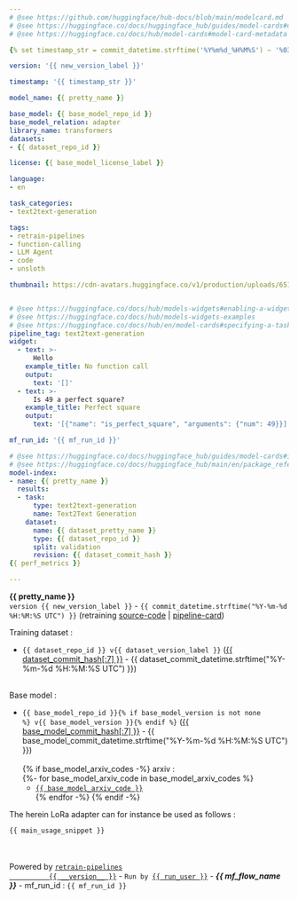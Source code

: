 ```yaml
---
# @see https://github.com/huggingface/hub-docs/blob/main/modelcard.md
# @see https://huggingface.co/docs/huggingface_hub/guides/model-cards#update-metadata
# @see https://huggingface.co/docs/hub/model-cards#model-card-metadata

{% set timestamp_str = commit_datetime.strftime('%Y%m%d_%H%M%S') ~ '%03d'|format(commit_datetime.microsecond // 1000) ~ '_UTC' -%}

version: '{{ new_version_label }}'

timestamp: '{{ timestamp_str }}'

model_name: {{ pretty_name }}

base_model: {{ base_model_repo_id }}
base_model_relation: adapter
library_name: transformers
datasets:
- {{ dataset_repo_id }}

license: {{ base_model_license_label }}

language:
- en

task_categories:
- text2text-generation

tags:
- retrain-pipelines
- function-calling
- LLM Agent
- code
- unsloth

thumbnail: https://cdn-avatars.huggingface.co/v1/production/uploads/651e93137b2a2e027f9e55df/96hzBved0YMjCq--s0kad.png


# @see https://huggingface.co/docs/hub/models-widgets#enabling-a-widget
# @see https://huggingface.co/docs/hub/models-widgets-examples
# @see https://huggingface.co/docs/hub/en/model-cards#specifying-a-task--pipelinetag-
pipeline_tag: text2text-generation
widget:
  - text: >-
      Hello
    example_title: No function call
    output:
      text: '[]'
  - text: >-
      Is 49 a perfect square?
    example_title: Perfect square
    output:
      text: '[{"name": "is_perfect_square", "arguments": {"num": 49}}]'

mf_run_id: '{{ mf_run_id }}'

# @see https://huggingface.co/docs/huggingface_hub/guides/model-cards#include-evaluation-results
# @see https://huggingface.co/docs/huggingface_hub/main/en/package_reference/cards#huggingface_hub.EvalResult
model-index:
- name: {{ pretty_name }}
  results:
  - task:
      type: text2text-generation
      name: Text2Text Generation
    dataset:
      name: {{ dataset_pretty_name }}
      type: {{ dataset_repo_id }}
      split: validation
      revision: {{ dataset_commit_hash }}
{{ perf_metrics }}

---
```


<div 
  class="
    p-6 mb-4 rounded-lg 
    pt-6 sm:pt-9
    bg-gradient-to-b
    from-purple-500 
    dark:from-purple-500/20
  "
>
  <div 
    class="
      pl-4 rounded-lg 
      border-2 border-gray-100 
      bg-gradient-to-b
      from-purple-500 
      dark:from-purple-500/20
    "
  >
    <b>{{ pretty_name }}</b>
</div>
  <code>version {{ new_version_label }}</code>  -  <code>{{ commit_datetime.strftime("%Y-%m-%d %H:%M:%S UTC") }}</code>
  (retraining
  <a target="_blank"
     href="https://huggingface.co/{{ model_repo_id }}/tree/retrain-pipelines_source-code/v{{ new_version_label }}_{{ timestamp_str }}">source-code</a> |
  <a target="_blank"
     href="https://huggingface.co/spaces/retrain-pipelines/online_pipeline_card_renderer/?model_repo_id={{ model_repo_id }}&version_id=v{{ new_version_label }}_{{ timestamp_str }}">pipeline-card</a>)
</div>

Training dataset&nbsp;:
- <code>{{ dataset_repo_id }} v{{ dataset_version_label }}</code>
(<a href="https://huggingface.co/datasets/{{ dataset_repo_id }}/blob/{{ dataset_commit_hash }}/README.md"
    target="_blank">{{ dataset_commit_hash[:7] }}</a> -
    {{ dataset_commit_datetime.strftime("%Y-%m-%d %H:%M:%S UTC") }})
    <br />
    <img alt="" src="https://img.shields.io/badge/dynamic/json?url=https%3A%2F%2Fhuggingface.co%2Fapi%2Fdatasets%2F{{ dataset_repo_id | urlencode }}&amp;query=%24.downloads&amp;logo=huggingface&amp;label=downloads"  class="inline-block" />&nbsp;<img alt="" src="https://img.shields.io/badge/dynamic/json?url=https%3A%2F%2Fhuggingface.co%2Fapi%2Fdatasets%2F{{ dataset_repo_id | urlencode }}&amp;query=%24.likes&amp;logo=huggingface&amp;label=likes"  class="inline-block" />

Base model&nbsp;:
- <code>{{ base_model_repo_id }}{% if base_model_version is not none %} v{{ base_model_version }}{% endif %}</code>
(<a href="https://huggingface.co/{{ base_model_repo_id }}/blob/{{ base_model_commit_hash }}/README.md"
    target="_blank">{{ base_model_commit_hash[:7] }}</a> -
    {{ base_model_commit_datetime.strftime("%Y-%m-%d %H:%M:%S UTC") }})
    <br />
    <img alt="" src="https://img.shields.io/badge/dynamic/json?url=https%3A%2F%2Fhuggingface.co%2Fapi%2Fmodels%2F{{ base_model_repo_id | urlencode }}&amp;query=%24.downloads&amp;logo=huggingface&amp;label=downloads"  class="inline-block" />&nbsp;<img alt="" src="https://img.shields.io/badge/dynamic/json?url=https%3A%2F%2Fhuggingface.co%2Fapi%2Fmodels%2F{{ base_model_repo_id | urlencode }}&amp;query=%24.likes&amp;logo=huggingface&amp;label=likes"  class="inline-block" /><br />
{% if base_model_arxiv_codes -%}
arxiv&nbsp;:<br />
{%- for base_model_arxiv_code in base_model_arxiv_codes %}
  - <code><a href="https://huggingface.co/papers/{{ base_model_arxiv_code }}"
             target="_blank">{{ base_model_arxiv_code }}</a></code><br />
{% endfor -%}
{% endif -%}

The herein LoRa adapter can for instance be used as follows&nbsp;:<br />
```python
{{ main_usage_snippet }}
```

<br />
<br />

<div 
  class="
    p-6 mb-4 rounded-lg 
    pt-6 sm:pt-9
    px-4
    pb-1 
    bg-gradient-to-t
    from-purple-500 
    dark:from-purple-500/20
  "
>
  <div 
    class="
      p-6 mb-4 rounded-lg 
      border-2 border-gray-100 
      pt-6 sm:pt-9
      bg-gradient-to-t
      from-purple-500 
      dark:from-purple-500/20
    "
  >
    Powered by
    <code><a target="_blank"
             href="https://github.com/aurelienmorgan/retrain-pipelines">retrain-pipelines
          {{ __version__ }}</a></code> - 
    <code>Run by <a target="_blank" href="https://huggingface.co/{{ run_user }}">{{ run_user }}</a></code> -
    <em><b>{{ mf_flow_name }}</b></em> - mf_run_id&nbsp;: <code>{{ mf_run_id }}</code>
  </div>
</div>


